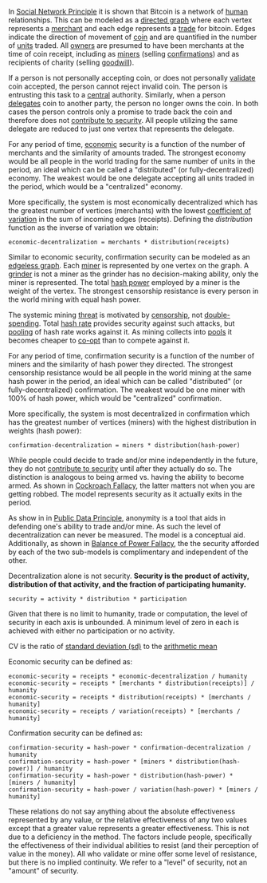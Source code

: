 In [Social Network Principle](Social-Network-Principle) it is shown that Bitcoin is a network of [human](Glossary#person) relationships. This can be modeled as a [directed graph](https://en.wikipedia.org/wiki/Graph_(discrete_mathematics)#Directed_graph) where each vertex represents a [merchant](Glossary#merchant) and each edge represents a [trade](Glossary#trade) for bitcoin. Edges indicate the direction of movement of [coin](Glossary#coin) and are quantified in the number of [units](Glossary#unit) traded. All [owners](Glossary#owner) are presumed to have been merchants at the time of coin receipt, including as [miners](Glossary#miner) (selling [confirmations](Glossary#confirmation)) and as recipients of charity (selling [goodwill](https://en.wikipedia.org/wiki/Goodwill_(accounting))).

If a person is not personally accepting coin, or does not personally [validate](Glossary#validation) coin accepted, the person cannot reject invalid coin. The person is entrusting this task to a [central](Glossary#centralization) authority. Similarly, when a person [delegates](Glossary#delegation) coin to another party, the person no longer owns the coin. In both cases the person controls only a promise to trade back the coin and therefore does not [contribute to security](Risk-Sharing-Principle). All people utilizing the same delegate are reduced to just one vertex that represents the delegate.

For any period of time, [economic](Glossary#economy) security is a function of the number of merchants and the similarity of amounts traded. The strongest economy would be all people in the world trading for the same number of units in the period, an ideal which can be called a "distributed" (or fully-decentralized) economy. The weakest would be one delegate accepting all units traded in the period, which would be a "centralized" economy.

More specifically, the system is most economically decentralized which has the greatest number of vertices (merchants) with the lowest [coefficient of variation](https://en.wikipedia.org/wiki/Coefficient_of_variation) in the sum of incoming edges (receipts). Defining the *distribution* function as the inverse of variation we obtain:
```
economic-decentralization = merchants * distribution(receipts)
```
Similar to economic security, confirmation security can be modeled as an [edgeless graph](https://en.wikipedia.org/wiki/Null_graph). Each [miner](Glossary#miner) is represented by one vertex on the graph. A [grinder](Glossary#grinder) is not a miner as the grinder has no decision-making ability, only the miner is represented. The total [hash power](Glossary#hash-power) employed by a miner is the weight of the vertex. The strongest censorship resistance is every person in the world mining with equal hash power.

The systemic mining [threat](Glossary#state) is motivated by [censorship](Glossary#censorship), not [double-spending](Glossary#double-spend). Total [hash rate](Glossary#hash-rate) provides security against such attacks, but [pooling](Glossary#pooling) of hash rate works against it. As mining collects into [pools](Glossary#pooling) it becomes cheaper to [co-opt](Glossary#co-option) than to compete against it.

For any period of time, confirmation security is a function of the number of miners and the similarity of hash power they directed. The strongest censorship resistance would be all people in the world mining at the same hash power in the period, an ideal which can be called "distributed" (or fully-decentralized) confirmation. The weakest would be one miner with 100% of hash power, which would be "centralized" confirmation.

More specifically, the system is most decentralized in confirmation which has the greatest number of vertices (miners) with the highest distribution in weights (hash power):
```
confirmation-decentralization = miners * distribution(hash-power)
```
While people could decide to trade and/or mine independently in the future, they do not [contribute to security](Risk-Sharing-Principle) until after they actually do so. The distinction is analogous to being armed vs. having the ability to become armed. As shown in [Cockroach Fallacy](Cockroach-Fallacy), the latter matters not when you are getting robbed. The model represents security as it actually exits in the period.

As show in in [Public Data Principle](Public-Data-Principle), anonymity is a tool that aids in defending one's ability to trade and/or mine. As such the level of decentralization can never be measured. The model is a conceptual aid. Additionally, as shown in [Balance of Power Fallacy](Balance-of-Power-Fallacy), the the security afforded by each of the two sub-models is complimentary and independent of the other.

Decentralization alone is not security. **Security is the product of activity, distribution of that activity, and the fraction of participating humanity.**
```
security = activity * distribution * participation
```
Given that there is no limit to humanity, trade or computation, the level of security in each axis is unbounded. A minimum level of zero in each is achieved with either no participation or no activity.

CV is the ratio of [standard deviation (sd)](https://en.wikipedia.org/wiki/Standard_deviation) to the [arithmetic mean](https://en.wikipedia.org/wiki/Arithmetic_mean)

Economic security can be defined as:
```
economic-security = receipts * economic-decentralization / humanity
economic-security = receipts * [merchants * distribution(receipts)] / humanity
economic-security = receipts * distribution(receipts) * [merchants / humanity]
economic-security = receipts / variation(receipts) * [merchants / humanity]
```

Confirmation security can be defined as:
```
confirmation-security = hash-power * confirmation-decentralization / humanity
confirmation-security = hash-power * [miners * distribution(hash-power)] / humanity
confirmation-security = hash-power * distribution(hash-power) * [miners / humanity]
confirmation-security = hash-power / variation(hash-power) * [miners / humanity]
```

These relations do not say anything about the absolute effectiveness represented by any value, or the relative effectiveness of any two values except that a greater value represents a greater effectiveness. This is not due to a deficiency in the method. The factors include people, specifically the effectiveness of their individual abilities to resist (and their perception of value in the money). All who validate or mine offer some level of resistance, but there is no implied continuity. We refer to a "level" of security, not an "amount" of security.